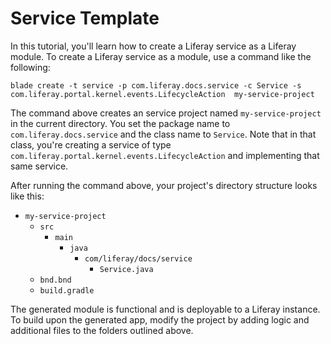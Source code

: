 # Service Template [](id=using-the-service-template)

In this tutorial, you'll learn how to create a Liferay service as a Liferay
module. To create a Liferay service as a module, use a command like the
following:

    blade create -t service -p com.liferay.docs.service -c Service -s com.liferay.portal.kernel.events.LifecycleAction  my-service-project

The command above creates an service project named `my-service-project` in the
current directory. You set the package name to `com.liferay.docs.service` and
the class name to `Service`. Note that in that class, you're creating a service
of type `com.liferay.portal.kernel.events.LifecycleAction` and implementing that
same service.

After running the command above, your project's directory structure looks like
this:

- `my-service-project`
    - `src`
        - `main`
            - `java`
                - `com/liferay/docs/service`
                    - `Service.java`
    - `bnd.bnd`
    - `build.gradle`

The generated module is functional and is deployable to a Liferay instance. To
build upon the generated app, modify the project by adding logic and additional
files to the folders outlined above.
